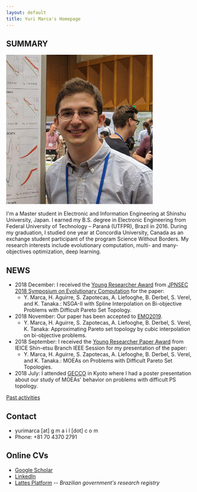 ```yaml
---
layout: default
title: Yuri Marca's Homepage
---
```


## SUMMARY

<img class="profile-picture" src="profile-pic.png">

I'm a Master student in Electronic and Information Engineering at Shinshu University, Japan. I earned my B.S. degree in Electronic Engineering from Federal University of Technology – Paraná (UTFPR), Brazil in 2016. During my graduation, I studied one year at Concordia University, Canada as an exchange student participant of the program Science Without Borders. My research interests include evolutionary computation, multi- and many-objectives optimization, deep learning.

## NEWS

* 2018 December: I received the [Young Researcher Award](pdf/symposium2018_award.pdf) from [JPNSEC 2018 Symposium on Evolutionary Computation](http://www.jpnsec.org/symposium201803.html) for the paper:
  * Y. Marca, H. Aguirre, S. Zapotecas, A. Liefooghe, B. Derbel, S. Verel, and K. Tanaka.: NSGA-II with Spline Interpolation on Bi-objective Problems with Difficult Pareto Set Topology.
* 2018 November: Our paper has been accepted to [EMO2019](https://www.emo2019.org/).
  * Y. Marca, H. Aguirre, S. Zapotecas, A. Liefooghe, B. Derbel, S. Verel, K. Tanaka: Approximating Pareto set topology by cubic interpolation on bi-objective problems.
* 2018 September: I received the [Young Researcher Paper Award](pdf/shinetsu2018_award.pdf) from IEICE Shin-etsu Branch IEEE Session for my presentation of the paper:
  * Y. Marca, H. Aguirre, S. Zapotecas, A. Liefooghe, B. Derbel, S. Verel, and K. Tanaka.: MOEAs on Problems with Difficult Pareto Set Topologies.
* 2018 July: I attended [GECCO](http://gecco-2018.sigevo.org/) in Kyoto where I had a poster presentation about our study of MOEAs' behavior on problems with difficult PS topology.


[Past activities](pastnews.md)

## Contact

* yurimarca [at] g m a i l [dot] c o m
* Phone: +81 70 4370 2791

## Online CVs

* [Google Scholar](https://scholar.google.com/citations?user=YBoCAToAAAAJ&hl=en)
* [LinkedIn](https://www.linkedin.com/in/yurimarca/)
* [Lattes Platform](http://lattes.cnpq.br/3992305361737583) -- *Brazilian government's research registry*
